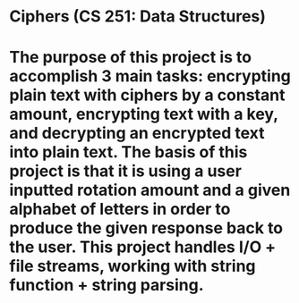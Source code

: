 # Ciphers (CS 251: Data Structures)
# The purpose of this project is to accomplish 3 main tasks: encrypting plain text with ciphers by a constant amount, encrypting text with a key, and decrypting an encrypted text into plain text. The basis of this project is that it is using a user inputted rotation amount and a given alphabet of letters in order to produce the given response back to the user. This project handles I/O + file streams, working with string function + string parsing.
